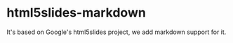 html5slides-markdown
====================

It's based on Google's html5slides project, we add markdown support for it.
